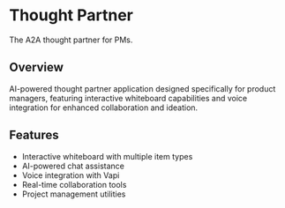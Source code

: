 # Thought Partner

The A2A thought partner for PMs.

## Overview
AI-powered thought partner application designed specifically for product managers, featuring interactive whiteboard capabilities and voice integration for enhanced collaboration and ideation.

## Features
- Interactive whiteboard with multiple item types
- AI-powered chat assistance
- Voice integration with Vapi
- Real-time collaboration tools
- Project management utilities